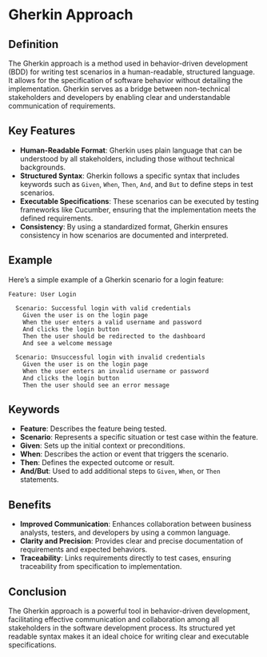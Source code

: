 # Gherkin Approach

## Definition

The Gherkin approach is a method used in behavior-driven development (BDD) for writing test scenarios in a human-readable, structured language. It allows for the specification of software behavior without detailing the implementation. Gherkin serves as a bridge between non-technical stakeholders and developers by enabling clear and understandable communication of requirements.

## Key Features

- **Human-Readable Format**: Gherkin uses plain language that can be understood by all stakeholders, including those without technical backgrounds.
- **Structured Syntax**: Gherkin follows a specific syntax that includes keywords such as `Given`, `When`, `Then`, `And`, and `But` to define steps in test scenarios.
- **Executable Specifications**: These scenarios can be executed by testing frameworks like Cucumber, ensuring that the implementation meets the defined requirements.
- **Consistency**: By using a standardized format, Gherkin ensures consistency in how scenarios are documented and interpreted.

## Example

Here’s a simple example of a Gherkin scenario for a login feature:

```gherkin
Feature: User Login

  Scenario: Successful login with valid credentials
    Given the user is on the login page
    When the user enters a valid username and password
    And clicks the login button
    Then the user should be redirected to the dashboard
    And see a welcome message

  Scenario: Unsuccessful login with invalid credentials
    Given the user is on the login page
    When the user enters an invalid username or password
    And clicks the login button
    Then the user should see an error message
```

## Keywords

- **Feature**: Describes the feature being tested.
- **Scenario**: Represents a specific situation or test case within the feature.
- **Given**: Sets up the initial context or preconditions.
- **When**: Describes the action or event that triggers the scenario.
- **Then**: Defines the expected outcome or result.
- **And/But**: Used to add additional steps to `Given`, `When`, or `Then` statements.

## Benefits

- **Improved Communication**: Enhances collaboration between business analysts, testers, and developers by using a common language.
- **Clarity and Precision**: Provides clear and precise documentation of requirements and expected behaviors.
- **Traceability**: Links requirements directly to test cases, ensuring traceability from specification to implementation.

## Conclusion

The Gherkin approach is a powerful tool in behavior-driven development, facilitating effective communication and collaboration among all stakeholders in the software development process. Its structured yet readable syntax makes it an ideal choice for writing clear and executable specifications.